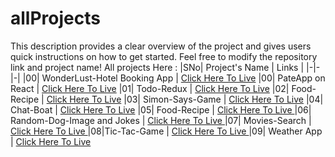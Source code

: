 # allProjects
This description provides a clear overview of the project and gives users quick instructions on how to get started. Feel free to modify the repository link and project name!
All projects Here :
|SNo| Project's Name | Links |
|-|-|-|
|00| WonderLust-Hotel Booking App | [Click Here To Live](https://booking-mern-app.vercel.app/)
|00| PateApp on React | [Click Here To Live](https://paste-app-ten.vercel.app/)
|01| Todo-Redux | [Click Here To Live](https://toto-beryl.vercel.app/)
|02| Food-Recipe | [Click Here To Live](https://food-recipe-liart.vercel.app/)
|03| Simon-Says-Game | [Click Here To Live](https://vikas8669.github.io/Simon-Says-Game/)
|04| Chat-Boat | [Click Here To Live](https://vikas8669.github.io/Chat-Boat/)
|05| Food-Recipe | [Click Here To Live ](https://vikas8669.github.io/food/)
|06| Random-Dog-Image and Jokes | [Click Here To Live ]( https://vikas8669.github.io/Random-Image/)
|07| Movies-Search | [Click Here To Live ](https://vikas8669.github.io/Movie-app/)
|08|Tic-Tac-Game | [Click Here To Live ]( https://vikas8669.github.io/Tic-Tac/)
|09| Weather App | [Click Here To Live ]( https://vikas8669.github.io/Weather-App/)
